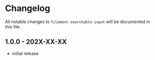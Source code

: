 # Changelog

All notable changes to `filament-searchable-input` will be documented in this file.

## 1.0.0 - 202X-XX-XX

- initial release
